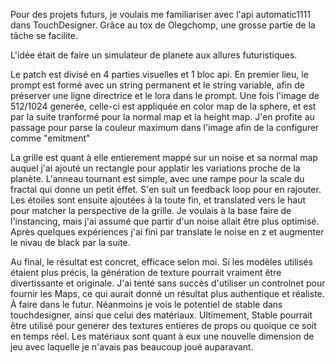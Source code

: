 Pour des projets futurs, je voulais me familiariser avec l'api automatic1111 dans TouchDesigner. Grâce au tox de Olegchomp, une grosse partie de la tâche se facilite.

L'idée était de faire un simulateur de planete aux allures futuristiques.

Le patch est divisé en 4 parties visuelles et 1 bloc api. En premier lieu, le prompt est formé avec un string permanent et le string variable, afin de préserver une ligne directrice et le lora dans le prompt. Une fois l'image de 512/1024 generée, celle-ci est appliquée en color map de la sphere, et est par la suite tranformé pour la normal map et la height map. J'en profite au passage pour parse la couleur maximum dans l'image afin de la configurer comme "emitment" 

La grille est quant à elle entierement mappé sur un noise et sa normal map auquel j'ai ajouté un rectangle pour applatir les variations proche de la planète. L'anneau tournant est simple, avec une rampe pour la scale du fractal qui donne un petit éffet. S'en suit un feedback loop pour en rajouter. Les étoiles sont ensuite ajoutées à la toute fin, et translated vers le haut pour matcher la perspective de la grille. Je voulais à la base faire de l'instancing, mais j'ai assumé que partir d'un noise allait être plus optimisé. Après quelques expériences j'ai fini par translate le noise en z et augmenter le nivau de black par la suite.

Au final, le résultat est concret, efficace selon moi. Si les modèles utilisés étaient plus précis, la génération de texture pourrait vraiment être divertissante et originale. J'ai tenté sans succès d'utiliser un controlnet pour fournir les Maps, ce qui aurait donné un résultat plus authentique et réaliste. À faire dans le futur. Néanmoins je vois le potentiel de stable dans touchdesigner, ainsi que celui des matériaux. Ultimement, Stable pourrait être utilisé pour generer des textures entieres de props ou quoique ce soit en temps réel. Les matériaux sont quant à eux une nouvelle dimension de jeu avec laquelle je n'avais pas beaucoup joué auparavant.

